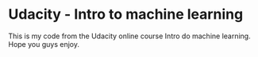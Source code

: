 Udacity - Intro to machine learning
==============

This is my code from the Udacity online course Intro do machine learning. Hope you guys enjoy.
